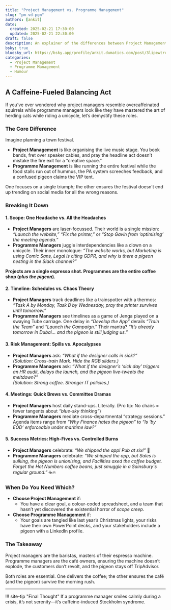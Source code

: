 ```yaml
---
title: "Project Management vs. Programme Management"
slug: "pm-vd-pgm"
authors: [ankit]
date: 
  created: 2025-02-21 17:30:00
  updated: 2025-02-21 22:30:00
draft: false
description: An explainer of the differences between Project Management and Programme Management with a dash of humour.
bsky: true
bluesky_url: https://bsky.app/profile/ankit.dumatics.com/post/3lipewtrusk2m
categories:
  - Project Management
  - Programme Management
  - Humour
---
```


## A Caffeine-Fueled Balancing Act  

If you’ve ever wondered why project managers resemble overcaffeinated squirrels while programme managers look like they have mastered the art of herding cats while riding a unicycle, let’s demystify these roles.  

<!-- more -->
### The Core Difference  

Imagine planning a town festival.  

- **Project Management** is like organising the live music stage. You book bands, fret over speaker cables, and pray the headline act doesn’t mistake the fire exit for a “creative space.”  
- **Programme Management** is like running the entire festival while the food stalls run out of hummus, the PA system screeches feedback, and a confused pigeon claims the VIP tent.  

One focuses on a single triumph; the other ensures the festival doesn’t end up trending on social media for all the wrong reasons.  


### Breaking It Down  

#### 1. Scope: One Headache vs. All the Headaches  

- **Project Managers** are laser-focussed. Their world is a single mission: *“Launch the website,” “Fix the printer,”* or *“Stop Gavin from ‘optimising’ the meeting agenda.”*  
- **Programme Managers** juggle interdependencies like a clown on a unicycle. Their inner monologue: *“The website works, but Marketing is using Comic Sans, Legal is citing GDPR, and why is there a *pigeon* nesting in the Slack channel?”*  

**Projects are a single espresso shot. Programmes are the entire coffee shop (*plus the pigeon*).**  

#### 2. Timeline: Schedules vs. Chaos Theory  

- **Project Managers** track deadlines like a trainspotter with a thermos: *“Task A by Monday, Task B by Wednesday, pray the printer survives until tomorrow.”*  
- **Programme Managers** see timelines as a game of Jenga played on a swaying Tube carriage. One delay in *“Develop the App”* derails *“Train the Team”* and *“Launch the Campaign.”* Their mantra? *“It’s already tomorrow in Dubai… and the pigeon is still judging us.”*  


#### 3. Risk Management: Spills vs. Apocalypses  

- **Project Managers** ask: *“What if the designer calls in sick?”*  
  *(Solution: Cross-train Mark. Hide the RGB sliders.)*  
- **Programme Managers** ask: *“What if the designer’s ‘sick day’ triggers an HR audit, delays the launch, and the pigeon live-tweets the meltdown?”*  
  *(Solution: Strong coffee. Stronger IT policies.)*  


#### 4. Meetings: Quick Brews vs. Committee Dramas  

- **Project Managers** host daily stand-ups. Literally. (Pro tip: No chairs = fewer tangents about *“blue-sky thinking”*)  
- **Programme Managers** mediate cross-departmental “strategy sessions.” Agenda items range from *“Why Finance hates the pigeon”* to *“Is ‘by EOD’ enforceable under maritime law?”*  


#### **5. Success Metrics: High-Fives vs. Controlled Burns**  
- **Project Managers** celebrate: *“We shipped the app! Pub at six!”* 🍻  
- **Programme Managers** celebrate: *“We shipped the app, but Sales is sulking, the pigeon is unionising, and Facilities axed the coffee budget. Forget the Hot Numbers coffee beans, just smuggle in a Sainsbury's regular ground.”* ☕🔥  


### When Do You Need Which?  

- **Choose Project Management** if:  
    - You have a clear goal, a colour-coded spreadsheet, and a team that hasn’t yet discovered the existential horror of *scope creep*.  
- **Choose Programme Management** if:  
    - Your goals are tangled like last year’s Christmas lights, your risks have their own PowerPoint decks, and your stakeholders include a pigeon with a LinkedIn profile.  


### The Takeaway  

Project managers are the baristas, masters of their espresso machine. Programme managers are the café owners, ensuring the machine doesn’t explode, the customers don’t revolt, and the pigeon stays off TripAdvisor.  

Both roles are essential. One delivers the coffee; the other ensures the café (and the pigeon) survive the morning rush.  

--- 

!!! site-tip "Final Thought"
    If a programme manager smiles calmly during a crisis, it’s not serenity—it’s caffeine-induced Stockholm syndrome.  

